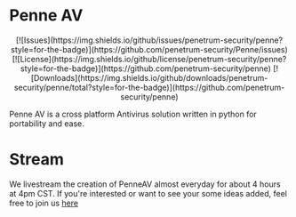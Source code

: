 # Penne AV

<center>
[![Issues](https://img.shields.io/github/issues/penetrum-security/penne?style=for-the-badge)](https://github.com/penetrum-security/Penne/issues)
[![License](https://img.shields.io/github/license/penetrum-security/penne?style=for-the-badge)](https://github.com/penetrum-security/penne)
[![Downloads](https://img.shields.io/github/downloads/penetrum-security/penne/total?style=for-the-badge)](https://github.com/penetrum-security/penne)
</center>

Penne AV is a cross platform Antivirus solution written in python for portability and ease.

# Stream

We livestream the creation of PenneAV almost everyday for about 4 hours at 4pm CST. If you're interested or want to see your some ideas added, feel free to join us [here](https://www.youtube.com/channel/UC4iWhlT9utKckno412H97yA) 

